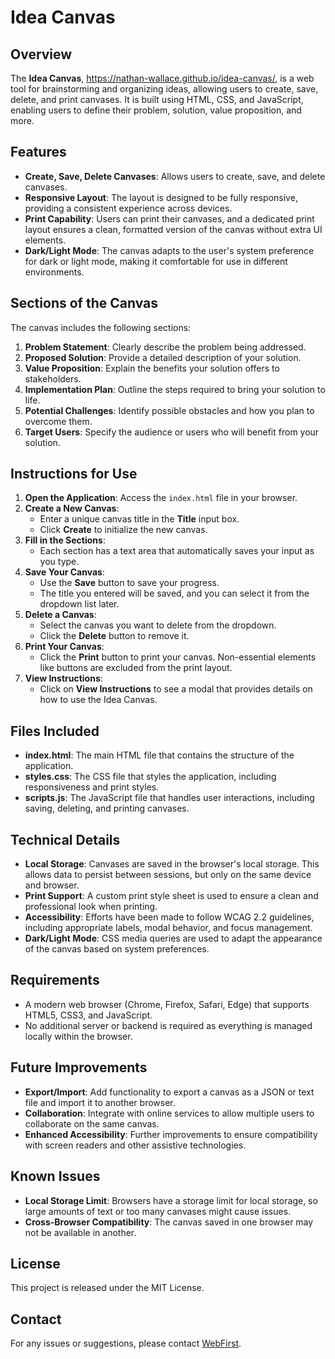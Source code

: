 # Idea Canvas

## Overview
The **Idea Canvas**, https://nathan-wallace.github.io/idea-canvas/,  is a web tool for brainstorming and organizing ideas, allowing users to create, save, delete, and print canvases. It is built using HTML, CSS, and JavaScript, enabling users to define their problem, solution, value proposition, and more.

## Features
- **Create, Save, Delete Canvases**: Allows users to create, save, and delete canvases.
- **Responsive Layout**: The layout is designed to be fully responsive, providing a consistent experience across devices.
- **Print Capability**: Users can print their canvases, and a dedicated print layout ensures a clean, formatted version of the canvas without extra UI elements.
- **Dark/Light Mode**: The canvas adapts to the user's system preference for dark or light mode, making it comfortable for use in different environments.

## Sections of the Canvas
The canvas includes the following sections:
1. **Problem Statement**: Clearly describe the problem being addressed.
2. **Proposed Solution**: Provide a detailed description of your solution.
3. **Value Proposition**: Explain the benefits your solution offers to stakeholders.
4. **Implementation Plan**: Outline the steps required to bring your solution to life.
5. **Potential Challenges**: Identify possible obstacles and how you plan to overcome them.
6. **Target Users**: Specify the audience or users who will benefit from your solution.

## Instructions for Use
1. **Open the Application**: Access the `index.html` file in your browser.
2. **Create a New Canvas**:
   - Enter a unique canvas title in the **Title** input box.
   - Click **Create** to initialize the new canvas.
3. **Fill in the Sections**:
   - Each section has a text area that automatically saves your input as you type.
4. **Save Your Canvas**:
   - Use the **Save** button to save your progress.
   - The title you entered will be saved, and you can select it from the dropdown list later.
5. **Delete a Canvas**:
   - Select the canvas you want to delete from the dropdown.
   - Click the **Delete** button to remove it.
6. **Print Your Canvas**:
   - Click the **Print** button to print your canvas. Non-essential elements like buttons are excluded from the print layout.
7. **View Instructions**:
   - Click on **View Instructions** to see a modal that provides details on how to use the Idea Canvas.

## Files Included
- **index.html**: The main HTML file that contains the structure of the application.
- **styles.css**: The CSS file that styles the application, including responsiveness and print styles.
- **scripts.js**: The JavaScript file that handles user interactions, including saving, deleting, and printing canvases.

## Technical Details
- **Local Storage**: Canvases are saved in the browser's local storage. This allows data to persist between sessions, but only on the same device and browser.
- **Print Support**: A custom print style sheet is used to ensure a clean and professional look when printing.
- **Accessibility**: Efforts have been made to follow WCAG 2.2 guidelines, including appropriate labels, modal behavior, and focus management.
- **Dark/Light Mode**: CSS media queries are used to adapt the appearance of the canvas based on system preferences.

## Requirements
- A modern web browser (Chrome, Firefox, Safari, Edge) that supports HTML5, CSS3, and JavaScript.
- No additional server or backend is required as everything is managed locally within the browser.

## Future Improvements
- **Export/Import**: Add functionality to export a canvas as a JSON or text file and import it to another browser.
- **Collaboration**: Integrate with online services to allow multiple users to collaborate on the same canvas.
- **Enhanced Accessibility**: Further improvements to ensure compatibility with screen readers and other assistive technologies.

## Known Issues
- **Local Storage Limit**: Browsers have a storage limit for local storage, so large amounts of text or too many canvases might cause issues.
- **Cross-Browser Compatibility**: The canvas saved in one browser may not be available in another.

## License
This project is released under the MIT License.

## Contact
For any issues or suggestions, please contact [WebFirst](mailto:nwallace@webfirst.com).

